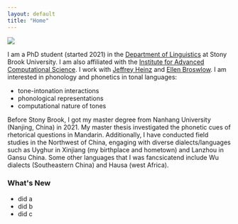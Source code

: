 ```yaml
---
layout: default
title: "Home"
---
```

![](/Users/hanli/Documents/github/website/assets/img/home.jpg)

I am a PhD student (started 2021) in the [Department of Linguistics](https://www.linguistics.stonybrook.edu/) at Stony Brook University. I am also affiliated with the [Institute for Advanced Computational Science](https://iacs.stonybrook.edu/index.php). I work with [Jeffrey Heinz](http://jeffreyheinz.net/) and [Ellen Broswlow](https://linguistics.stonybrook.edu/faculty/ellen.broselow/). I am interested in phonology and phonetics in tonal languages:

- tone-intonation interactions
- phonological representations
- computational nature of tones

Before Stony Brook, I got my master degree from Nanhang University (Nanjing, China) in 2021. My master thesis investigated the phonetic cues of rhetorical questions in Mandarin. Additionally, I have conducted field studies in the Northwest of China, engaging with diverse dialects/languages such as Uyghur in Xinjiang (my birthplace and hometown) and Lanzhou in Gansu China. Some other languages that I was fancsicatend include Wu dialects (Southeastern China) and Hausa (west Africa).

### What's New

- did a
- did b
- did c

